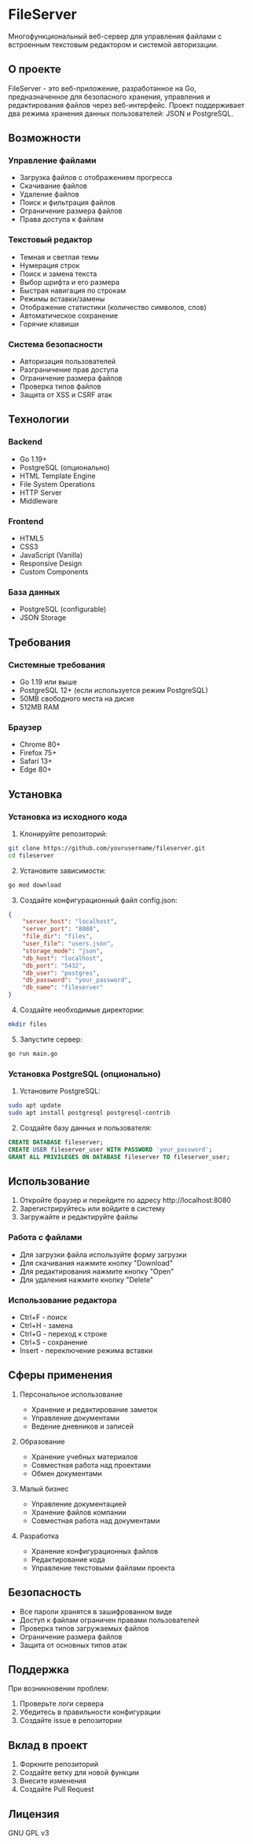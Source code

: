 # FileServer

Многофункциональный веб-сервер для управления файлами с встроенным текстовым редактором и системой авторизации.

## О проекте

FileServer - это веб-приложение, разработанное на Go, предназначенное для безопасного хранения, управления и редактирования файлов через веб-интерфейс. Проект поддерживает два режима хранения данных пользователей: JSON и PostgreSQL.

## Возможности

### Управление файлами
- Загрузка файлов с отображением прогресса
- Скачивание файлов
- Удаление файлов
- Поиск и фильтрация файлов
- Ограничение размера файлов
- Права доступа к файлам

### Текстовый редактор
- Темная и светлая темы
- Нумерация строк
- Поиск и замена текста
- Выбор шрифта и его размера
- Быстрая навигация по строкам
- Режимы вставки/замены
- Отображение статистики (количество символов, слов)
- Автоматическое сохранение
- Горячие клавиши

### Система безопасности
- Авторизация пользователей
- Разграничение прав доступа
- Ограничение размера файлов
- Проверка типов файлов
- Защита от XSS и CSRF атак

## Технологии

### Backend
- Go 1.19+
- PostgreSQL (опционально)
- HTML Template Engine
- File System Operations
- HTTP Server
- Middleware

### Frontend
- HTML5
- CSS3
- JavaScript (Vanilla)
- Responsive Design
- Custom Components

### База данных
- PostgreSQL (configurable)
- JSON Storage

## Требования

### Системные требования
- Go 1.19 или выше
- PostgreSQL 12+ (если используется режим PostgreSQL)
- 50MB свободного места на диске
- 512MB RAM

### Браузер
- Chrome 80+
- Firefox 75+
- Safari 13+
- Edge 80+

## Установка

### Установка из исходного кода

1. Клонируйте репозиторий:
```bash
git clone https://github.com/yourusername/fileserver.git
cd fileserver
```

2. Установите зависимости:
```bash
go mod download
```

3. Создайте конфигурационный файл config.json:
```json
{
    "server_host": "localhost",
    "server_port": "8080",
    "file_dir": "files",
    "user_file": "users.json",
    "storage_mode": "json",
    "db_host": "localhost",
    "db_port": "5432",
    "db_user": "postgres",
    "db_password": "your_password",
    "db_name": "fileserver"
}
```

4. Создайте необходимые директории:
```bash
mkdir files
```

5. Запустите сервер:
```bash
go run main.go
```

### Установка PostgreSQL (опционально)

1. Установите PostgreSQL:
```bash
sudo apt update
sudo apt install postgresql postgresql-contrib
```

2. Создайте базу данных и пользователя:
```sql
CREATE DATABASE fileserver;
CREATE USER fileserver_user WITH PASSWORD 'your_password';
GRANT ALL PRIVILEGES ON DATABASE fileserver TO fileserver_user;
```

## Использование

1. Откройте браузер и перейдите по адресу http://localhost:8080
2. Зарегистрируйтесь или войдите в систему
3. Загружайте и редактируйте файлы

### Работа с файлами
- Для загрузки файла используйте форму загрузки
- Для скачивания нажмите кнопку "Download"
- Для редактирования нажмите кнопку "Open"
- Для удаления нажмите кнопку "Delete"

### Использование редактора
- Ctrl+F - поиск
- Ctrl+H - замена
- Ctrl+G - переход к строке
- Ctrl+S - сохранение
- Insert - переключение режима вставки

## Сферы применения

1. Персональное использование
   - Хранение и редактирование заметок
   - Управление документами
   - Ведение дневников и записей

2. Образование
   - Хранение учебных материалов
   - Совместная работа над проектами
   - Обмен документами

3. Малый бизнес
   - Управление документацией
   - Хранение файлов компании
   - Совместная работа над документами

4. Разработка
   - Хранение конфигурационных файлов
   - Редактирование кода
   - Управление текстовыми файлами проекта

## Безопасность

- Все пароли хранятся в зашифрованном виде
- Доступ к файлам ограничен правами пользователей
- Проверка типов загружаемых файлов
- Ограничение размера файлов
- Защита от основных типов атак

## Поддержка

При возникновении проблем:
1. Проверьте логи сервера
2. Убедитесь в правильности конфигурации
3. Создайте issue в репозитории

## Вклад в проект

1. Форкните репозиторий
2. Создайте ветку для новой функции
3. Внесите изменения
4. Создайте Pull Request

## Лицензия

GNU GPL v3